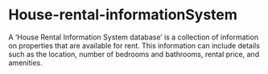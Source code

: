 # House-rental-informationSystem
A ‘House Rental Information System database’ is a collection of information on properties that are available for rent. This information can include details such as the location, number of bedrooms and bathrooms, rental price, and amenities.
